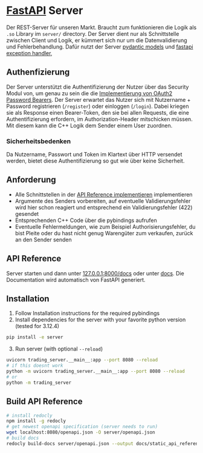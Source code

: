 # [FastAPI](https://fastapi.tiangolo.com/) Server

Der REST-Server für unseren Markt. Braucht zum funktionieren die Logik als `.so` Library im `server/` directory. Der Server dient nur als Schnittstelle zwischen Client und Logik, er kümmert sich nur um die Datenvalidierung und Fehlerbehandlung. Dafür nutzt der Server [pydantic models](https://docs.pydantic.dev/latest/) und [fastapi exception handler](https://fastapi.tiangolo.com/tutorial/handling-errors/#install-custom-exception-handlers),

## Authenfizierung

Der Server unterstützt die Authentifizierung der Nutzer über das Security Modul von, um genau zu sein die die [Implementierung von OAuth2 Password Bearers](https://fastapi.tiangolo.com/tutorial/security/simple-oauth2/). Der Server erwartet das Nutzer sich mit Nutzername + Password registrieren (`/register`) oder einloggen (`/login`). Dabei kriegen sie als Response einen Bearer-Token, den sie bei allen Requests, die eine Authentifizierung erfordern, im Authorization-Header mitschicken müssen. Mit diesem kann die C++ Logik dem Sender einem User zuordnen.

### Sicherheitsbedenken

Da Nutzername, Passwort und Token im Klartext über HTTP versendet werden, bietet diese Authentifizierung so gut wie über keine Sicherheit.

## Anforderung

- Alle Schnittstellen in der [API Reference implementieren](#api-reference) implementieren
- Argumente des Senders vorbereiten, auf eventuelle Validierungsfehler wird hier schon reagiert und entsprechend ein Validierungsfehler (422) gesendet
- Entsprechenden C++ Code über die pybindings aufrufen
- Eventuelle Fehlermeldungen, wie zum Beispiel Authorisierungsfehler, du bist Pleite oder du hast nicht genug Warengüter zum verkaufen, zurück an den Sender senden

## API Reference

Server starten und dann unter [127.0.0.1:8000/docs](127.0.0.1:8000/docs) oder unter [docs](/docs/static_api_reference.html). Die Documentation wird automatisch von FastAPI generiert.

## Installation
1. Follow Installation instructions for the required pybindings
2. Install dependencies for the server with your favorite python version (tested for 3.12.4)
```bash
pip install -e server
```
3. Run server (with optional `--reload`)
```bash
uvicorn trading_server.__main__:app --port 8080 --reload
# if this doesnt work
python -m uvicorn trading_server.__main__:app --port 8080 --reload
# or
python -m trading_server
```

## Build API Reference
```bash
# install redocly
npm install -g redocly
# get newest openapi specification (server needs to run)
wget localhost:8080/openapi.json -O server/openapi.json
# build docs
redocly build-docs server/openapi.json --output docs/static_api_reference.html
```